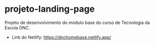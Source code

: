 # projeto-landing-page
Projeto de desenvolvimento do módulo base do curso de Tecnologia da Escola DNC. 
- Link do Netlify: https://dnchomebase.netlify.app/

